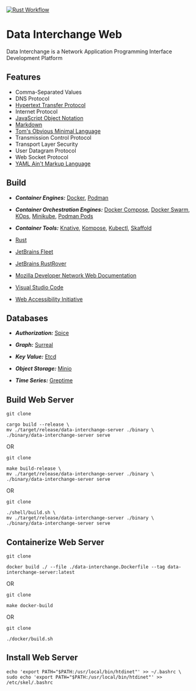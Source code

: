 [CommonMark]:https://commonmark.org/
[Containerman]: https://podman.io/
[Containerman Pod]: https://docs.podman.io/en/latest/markdown/podman-pod.1.html
[Etcd-IO]: https://etcd.io/
[Fleet]: https://jetbrains.com/fleet
[Greptime Database]: https://greptime.com/
[HTTP]: https://developer.mozilla.org/en-US/docs/Web/HTTP
[JSON]: https://www.json.org/json-en.html
[K8S Control]: https://kubernetes.io/
[K8S Kompose]: https://kompose.io/
[K8S Kube]: https://minikube.sigs.k8s.io/docs/
[K8S Native]: https://knative.dev/docs/
[K8S Ops]: https://kops.sigs.k8s.io/
[K8S Skaffold]: https://skaffold.dev/
[MDN]: https://developer.mozilla.org/en-US/docs/Web/API
[Minio Database]: https://min.io/
[Moby]: http://docker.com
[Moby Compose]: https://docs.docker.com/reference/cli/docker/compose/
[Moby Swarm]: https://docs.docker.com/reference/cli/docker/swarm/
[Rust Language]: https://rust-lang.org
[RustRover]: https://jetbrains.com/rust
[Spice Database]: https://authzed.com/
[Surreal Database]: https://surrealdb.com/
[TOML]: https://toml.io/en/
[VSCode]: https://code.visualstudio.com/docs
[YAML]: https://yaml.org/
[WAI-ARIA]: https://www.w3.org/WAI/ARIA/apg/patterns/

<a href="https://github.com/HyaenaTechnologies/data-interchange-web">
  <h1>
    <picture>
      <img src="https://github.com/HyaenaTechnologies/data-interchange-web/blob/main/assets/di_markdown.png" alt="">
    </picture>
  </h1>
</a>

[![Rust Workflow](https://github.com/HyaenaTechnologies/data-interchange-web/actions/workflows/rust.yml/badge.svg)](https://github.com/HyaenaTechnologies/data-interchange-web/actions/workflows/rust.yml)

# Data Interchange Web

Data Interchange is a Network Application Programming Interface Development Platform

## Features

- Comma-Separated Values
- DNS Protocol
- [Hypertext Transfer Protocol][HTTP]
- Internet Protocol
- [JavaScript Object Notation][JSON]
- [Markdown][CommonMark]
- [Tom's Obvious Minimal Language][TOML]
- Transmission Control Protocol
- Transport Layer Security
- User Datagram Protocol
- Web Socket Protocol
- [YAML Ain't Markup Language][YAML]

## Build
- **_Container Engines:_** [Docker][Moby], [Podman][Containerman]

- **_Container Orchestration Engines:_** [Docker Compose][Moby Compose], [Docker Swarm][Moby Swarm], [KOps][K8S Ops], [Minikube][K8S Kube], [Podman Pods][Containerman Pod]

- **_Container Tools:_** [Knative][K8S Native], [Kompose][K8S Kompose], [Kubectl][K8S Control], [Skaffold][K8S Skaffold]

- [Rust][Rust Language]
- [JetBrains Fleet][Fleet]
- [JetBrains RustRover][RustRover]
- [Mozilla Developer Network Web Documentation][MDN]
- [Visual Studio Code][VSCode]
- [Web Accessibility Initiative][WAI-ARIA]

## Databases

- **_Authorization:_** [Spice][Spice Database]

- **_Graph:_** [Surreal][Surreal Database]

- **_Key Value:_** [Etcd][Etcd-IO]

- **_Object Storage:_** [Minio][Minio Database]

- **_Time Series:_** [Greptime][Greptime Database]

## Build Web Server

```shell
git clone

cargo build --release \ 
mv ./target/release/data-interchange-server ./binary \ 
./binary/data-interchange-server serve
```

OR

```shell
git clone

make build-release \ 
mv ./target/release/data-interchange-server ./binary \ 
./binary/data-interchange-server serve
```

OR

```shell
git clone

./shell/build.sh \ 
mv ./target/release/data-interchange-server ./binary \ 
./binary/data-interchange-server serve
```

## Containerize Web Server

```shell
git clone

docker build ./ --file ./data-interchange.Dockerfile --tag data-interchange-server:latest
```

OR

```shell
git clone

make docker-build
```

OR

```shell
git clone

./docker/build.sh
```

## Install Web Server

```shell
echo 'export PATH="$PATH:/usr/local/bin/htdinet"' >> ~/.bashrc \ 
sudo echo 'export PATH="$PATH:/usr/local/bin/htdinet"' >> /etc/skel/.bashrc
```